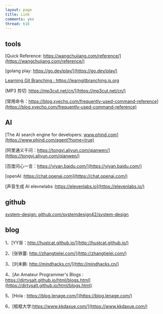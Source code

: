 ```yaml
---
layout: page
title: Link
comments: yes
thread: 616
---
```



## tools

[Quick Reference: https://wangchujiang.com/reference/](https://wangchujiang.com/reference/)

[golang play: https://go.dev/play/](https://go.dev/play/)

[Learning Git Branching : https://learngitbranching.js.org ](https://learngitbranching.js.org/?locale=zh_CN&NODEMO=)

[MP3 剪切: https://mp3cut.net/cn/](https://mp3cut.net/cn/)

[常用命令：https://blog.xyecho.com/frequently-used-command-reference](https://blog.xyecho.com/frequently-used-command-reference)

## AI 

[The AI search engine for developers: www.phind.com](https://www.phind.com/agent?home=true)

[阿里通义千问：https://tongyi.aliyun.com/qianwen/](https://tongyi.aliyun.com/qianwen/)

[百度问心一言：https://yiyan.baidu.com/](https://yiyan.baidu.com/)

[openAI :https://chat.openai.com](https://chat.openai.com/)

[声音生成 AI elevnelabs :https://elevenlabs.io](https://elevenlabs.io/)

## github  

[system-design: github.com/systemdesign42/system-design](github.com/systemdesign42/system-design)

## blog

1、[YY哥：http://hustcat.github.io/](http://hustcat.github.io/)

2、[张铁蕾: http://zhangtielei.com/](http://zhangtielei.com/)

3、[刘未鹏: http://mindhacks.cn/](http://mindhacks.cn/)

4、[An Amateur Programmer's Blogs : https://dirtysalt.github.io/html/blogs.html](https://dirtysalt.github.io/html/blogs.html)

5、[Hola : https://blog.lenage.com/](https://blog.lenage.com/)

6、[框框大学:https://www.kkdaxue.com/](https://www.kkdaxue.com/)

